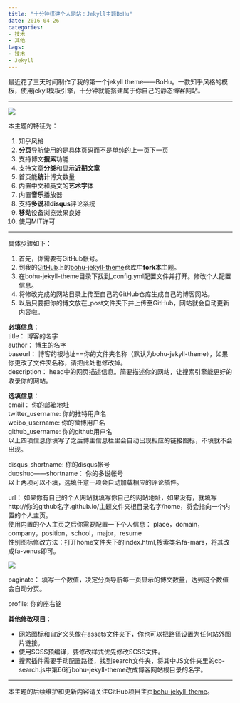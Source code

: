 ```yaml
---
title: "十分钟搭建个人网站：Jekyll主题BoHu"
date: 2016-04-26
categories:
- 技术
- 其他
tags:
- 技术
- Jekyll
---
```


最近花了三天时间制作了我的第一个jekyll theme——BoHu。一款知乎风格的模板，使用jekyll模板引擎，十分钟就能搭建属于你自己的静态博客网站。   

----------

![](https://ws1.sinaimg.cn/large/6ad0d67fgy1fkvf53mgg6j20rs0kkacs.jpg)

本主题的特征为：
<ol>
	<li>知乎风格</li>
	<li><b>分页</b>导航使用的是具体页码而不是单纯的上一页下一页</li>
	<li>支持博文<b>搜索</b>功能</li>
	<li>支持文章<b>分类</b>和显示<b>近期文章</b></li>
	<li>首页能<b>统计</b>博文数量</li>
	<li>内置中文和英文的<b>艺术字</b>体</li>
	<li>内置<b>音乐</b>播放器</li>
	<li>支持<b>多说</b>和<b>disqus</b>评论系统</li>
	<li><b>移动</b>设备浏览效果良好</li>
	<li>使用MIT许可</li>
</ol>

----------

具体步骤如下：   

1. 首先，你需要有GitHub帐号。   
2. 到我的[GitHub](https://github.com/Clark-Zhao)上的[bohu-jekyll-theme](https://github.com/Clark-Zhao/bohu-jekyll-theme)仓库中**fork**本主题。  
3. 在bohu-jekyll-theme目录下找到\_config.yml配置文件并打开。修改个人配置信息。   
4. 将修改完成的网站目录上传至自己的GitHub仓库生成自己的博客网站。   
5. 以后只要把你的博文放在_post文件夹下并上传至GitHub，网站就会自动更新内容啦。

**必填信息**：   
title： 博客的名字   
author： 博主的名字    
baseurl： 博客的根地址==你的文件夹名称（默认为bohu-jekyll-theme），如果你更改了文件夹名称，请把此处也修改掉。  
description： head中的网页描述信息。简要描述你的网站，让搜索引擎能更好的收录你的网站。   

**选填信息**：   
email： 你的邮箱地址  
twitter\_username: 你的推特用户名   
weibo\_username:  你的微博用户名   
github\_username:  你的github用户名   
以上四项信息你填写了之后博主信息栏里会自动出现相应的链接图标，不填就不会出现。   

disqus_shortname: 你的disqus帐号   
duoshuo——shortname： 你的多说帐号   
以上两项可以不填，选填任意一项会自动加载相应的评论插件。   

url： 如果你有自己的个人网站就填写你自己的网站地址，如果没有，就填写http://你的github名字.github.io/主题文件夹根目录名字/home，将会指向一个内置的个人主页。   
使用内置的个人主页之后你需要配置一下个人信息： place，domain，company，position，school，major，resume   
性别图标修改方法：打开home文件夹下的index.html,搜索类名fa-mars，将其改成fa-venus即可。   

![](https://ws1.sinaimg.cn/large/6ad0d67fgy1fkvf5r2l5hj20rs0jv77p.jpg)   

paginate： 填写一个数值，决定分页导航每一页显示的博文数量，达到这个数值会自动分页。   

profile: 你的座右铭  

**其他修改项目**：   
- 网站图标和自定义头像在assets文件夹下，你也可以把路径设置为任何站外图片链接。
- 使用SCSS预编译，要修改样式优先修改SCSS文件。
- 搜索插件需要手动配置路径，找到search文件夹，将其中JS文件夹里的cb-search.js中第66行bohu-jekyll-theme改成博客网站根目录的名字。

----------
本主题的后续维护和更新内容请关注GitHub项目主页[bohu-jekyll-theme](https://github.com/Clark-Zhao/bohu-jekyll-theme)。